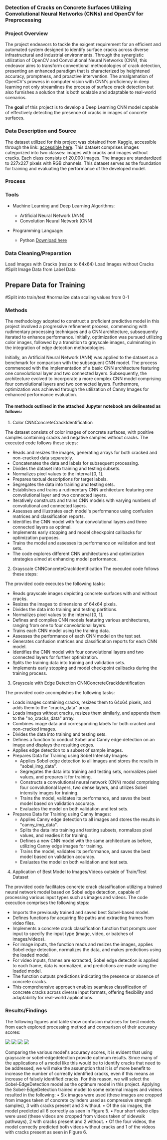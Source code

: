 ### **Detection of Cracks on Concrete Surfaces Utilizing Convolutional Neural Networks (CNNs) and OpenCV for Preprocessing**

### Project Overview
The project endeavors to tackle the exigent requirement for an efficient and automated system designed to identify surface cracks across diverse infrastructural and industrial environments. Through the synergistic utilization of OpenCV and Convolutional Neural Networks (CNN), this endeavor aims to transform conventional methodologies of crack detection, presenting an enhanced paradigm that is characterized by heightened accuracy, promptness, and proactive intervention. The amalgamation of OpenCV's prowess in computer vision with CNN's proficiency in deep learning not only streamlines the process of surface crack detection but also furnishes a solution that is both scalable and adaptable to real-world scenarios.

The **goal** of this project is to develop a Deep Learning CNN model capable of effectively detecting the presence of cracks in images of concrete surfaces.

### Data Description and Source

The dataset utilized for this project was obtained from Kaggle, accessible through the link: [accessible here](https://www.kaggle.com/datasets/arunrk7/surface-crack-detection/). This dataset comprises images categorized into two classes: images with cracks and images without cracks. Each class consists of 20,000 images. The images are standardized to 227x227 pixels with RGB channels. This dataset serves as the foundation for training and evaluating the performance of the developed model.


### Process

### Tools

- Machine Learning and Deep Learning Algorithms:
    - Artificial Neural Network (ANN)
    - Convolution Neural Network (CNN)
 

- Programming Language:
   - Python [Download here](https://www.python.org/)

### Data Cleaning/Preparation

Load Images with Cracks (resize to 64x64)
Load Images without Cracks
#Split Image Data from Label Data
## Prepare Data for Training
  #Split into train/test
  #normalize data scaling values from 0-1


### Methods

The methodology adopted to construct a proficient predictive model in this project involved a progressive refinement process, commencing with rudimentary processing techniques and a CNN architecture, subsequently iterated to enhance performance. Initially, optimization was pursued utilizing color images, followed by a transition to grayscale images, culminating in the integration of edge detection methodologies.


Initially, an Artificial Neural Network (ANN) was applied to the dataset as a benchmark for comparison with the subsequent CNN model. The process commenced with the implementation of a basic CNN architecture featuring one convolutional layer and two connected layers. Subsequently, the architecture evolved to incorporate a more complex CNN model comprising four convolutional layers and two connected layers. Furthermore, optimization was achieved through the utilization of Canny Images for enhanced performance evaluation.


#### The methods outlined in the attached Jupyter notebook are delineated as follows:
1. Color CNNConcreteCrackIdentification

The dataset consists of color images of concrete surfaces, with positive samples containing cracks and negative samples without cracks. The executed code follows these steps:
  - Reads and resizes the images, generating arrays for both cracked and non-cracked data separately.
  - Concatenates the data and labels for subsequent processing.
  - Divides the dataset into training and testing subsets.
  - Normalizes pixel values to the interval [0, 1].
  - Prepares textual descriptions for target labels.
  - Segregates the data into training and testing sets.
  - Establishes and trains a rudimentary CNN architecture featuring one convolutional layer and two connected layers.
  - Iteratively constructs and trains CNN models with varying numbers of convolutional and connected layers.
  - Assesses and illustrates each model's performance using confusion matrices and classification reports.
  - Identifies the CNN model with four convolutional layers and three connected layers as optimal.
  - Implements early stopping and model checkpoint callbacks for optimization purposes.
  - Trains the model and assesses its performance on validation and test sets.
  - The code explores different CNN architectures and optimization strategies aimed at enhancing model performance.


2. Grayscale CNNConcreteCrackIdentification
The executed code follows these steps:

The provided code executes the following tasks:

  - Reads grayscale images depicting concrete surfaces with and without cracks.
  - Resizes the images to dimensions of 64x64 pixels.
  - Divides the data into training and testing partitions.
  - Normalizes pixel values to the interval [0, 1].
  - Defines and compiles CNN models featuring various architectures, ranging from one to four convolutional layers.
  - Trains each CNN model using the training data.
  - Assesses the performance of each CNN model on the test set.
  - Generates confusion matrices and classification reports for each CNN model.
  - Identifies the CNN model with four convolutional layers and two connected layers for further optimization.
  - Splits the training data into training and validation sets.
  - Implements early stopping and model checkpoint callbacks during the training process.




3. Grayscale with Edge Detection CNNConcreteCrackIdentification

The provided code accomplishes the following tasks:

  - Loads images containing cracks, resizes them to 64x64 pixels, and adds them to the "cracks_data" array.
  - Loads images without cracks, resizes them similarly, and appends them to the "no_cracks_data" array.
  - Combines image data and corresponding labels for both cracked and non-cracked images.
  - Divides the data into training and testing sets.
  - Defines a function to conduct Sobel and Canny edge detection on an image and displays the resulting edges.
  - Applies edge detection to a subset of sample images.
- Prepares Data for Training using Sobel Intensity Images:
  - Applies Sobel edge detection to all images and stores the results in "sobel_img_data".
  - Segregates the data into training and testing sets, normalizes pixel values, and prepares it for training.
  - Constructs a convolutional neural network (CNN) model comprising four convolutional layers, two dense layers, and utilizes Sobel intensity images for training.
  - Trains the model, validates its performance, and saves the best model based on validation accuracy.
  - Evaluates the model on both validation and test sets.
- Prepares Data for Training using Canny Images:
  - Applies Canny edge detection to all images and stores the results in "canny_img_data".
  - Splits the data into training and testing subsets, normalizes pixel values, and readies it for training.
  - Defines a new CNN model with the same architecture as before, utilizing Canny edge images for training.
  - Trains the model, validates its performance, and saves the best model based on validation accuracy.
  - Evaluates the model on both validation and test sets.



4. Application of Best Model to Images/Videos outside of Train/Test Dataset
     
The provided code facilitates concrete crack classification utilizing a trained neural network model based on Sobel edge detection, capable of processing various input types such as images and videos. The code execution comprises the following steps:

  - Imports the previously trained and saved best Sobel-based model.
  - Defines functions for acquiring file paths and extracting frames from video files.
  - Implements a concrete crack classification function that prompts user input to specify the input type (image, video, or batches of images/videos).
  - For image inputs, the function reads and resizes the images, applies Sobel edge detection, normalizes the data, and makes predictions using the loaded model.
  - For video inputs, frames are extracted, Sobel edge detection is applied to each frame, data is normalized, and predictions are made using the loaded model.
  - The function outputs predictions indicating the presence or absence of concrete cracks.
  - This comprehensive approach enables seamless classification of concrete cracks across diverse input formats, offering flexibility and adaptability for real-world applications.


### Results/Findings
The following figures and table show confusion matrices for best models from each explored processing method and comparison of their accuracy scores:

<img src = "AI-Based Employee Promotion Prediction/Images/RandomForest.png">
<img src = "AI-Based Employee Promotion Prediction/Images/RandomForest.png">
<img src = "AI-Based Employee Promotion Prediction/Images/RandomForest.png">
<img src = "AI-Based Employee Promotion Prediction/Images/RandomForest.png">


Comparing the various model's accuracy scores, it is evident that using grayscale or sobel-edgedetection provide optimum results. Since many of the applications of a model like this would be to identify cracks that need to be addressed, we will make the assumption that it is of more benefit to increase the number of correctly identified cracks, even if this means an increase of falsely identified cracks. For this reason, we will select the Sobel-EdgeDetection model as the optimum model in this project.
Applying the Sobel-EdgeDetection trained model to some external images and videos resulted in the following:
•
Six images were used (these images are cropped from images taken of concrete cylinders used as compressive strength samples), 3 with cracks present and 3 without.
•
Of the six images, the model predicted all 6 correctly as seen in Figure 5.
•
Four short video clips were used (these videos are cropped from videos taken of sidewalk pathways), 2 with cracks present and 2 without.
•
Of the four videos, the model correctly predicted both videos without cracks and 1 of the videos with cracks present as seen in Figure 6.
